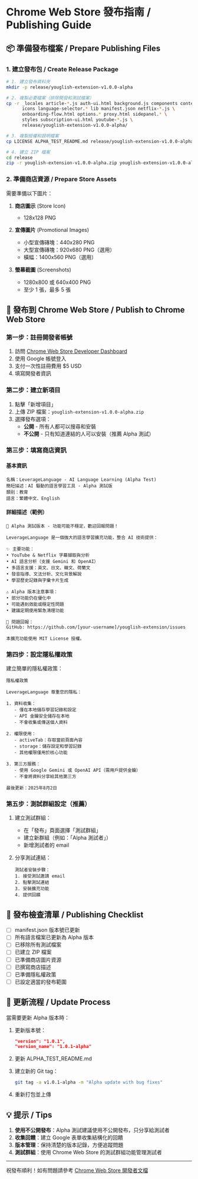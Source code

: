 # Chrome Web Store 發布指南 / Publishing Guide

## 📦 準備發布檔案 / Prepare Publishing Files

### 1. 建立發布包 / Create Release Package

```bash
# 1. 建立發布資料夾
mkdir -p release/youglish-extension-v1.0.0-alpha

# 2. 複製必要檔案（排除開發和測試檔案）
cp -r _locales article-*.js auth-ui.html background.js components content.js \
      icons language-selector.* lib manifest.json netflix-*.js \
      onboarding-flow.html options.* proxy.html sidepanel.* \
      styles subscription-ui.html youtube-*.js \
      release/youglish-extension-v1.0.0-alpha/

# 3. 複製授權和說明檔案
cp LICENSE ALPHA_TEST_README.md release/youglish-extension-v1.0.0-alpha/

# 4. 建立 ZIP 檔案
cd release
zip -r youglish-extension-v1.0.0-alpha.zip youglish-extension-v1.0.0-alpha
```

### 2. 準備商店資源 / Prepare Store Assets

需要準備以下圖片：

1. **商店圖示** (Store Icon)
   - 128x128 PNG

2. **宣傳圖片** (Promotional Images)
   - 小型宣傳磚塊：440x280 PNG
   - 大型宣傳磚塊：920x680 PNG（選用）
   - 橫幅：1400x560 PNG（選用）

3. **螢幕截圖** (Screenshots)
   - 1280x800 或 640x400 PNG
   - 至少 1 張，最多 5 張

## 🚀 發布到 Chrome Web Store / Publish to Chrome Web Store

### 第一步：註冊開發者帳號

1. 訪問 [Chrome Web Store Developer Dashboard](https://chrome.google.com/webstore/devconsole)
2. 使用 Google 帳號登入
3. 支付一次性註冊費用 $5 USD
4. 填寫開發者資訊

### 第二步：建立新項目

1. 點擊「新增項目」
2. 上傳 ZIP 檔案：`youglish-extension-v1.0.0-alpha.zip`
3. 選擇發布選項：
   - **公開** - 所有人都可以搜尋和安裝
   - **不公開** - 只有知道連結的人可以安裝（推薦 Alpha 測試）

### 第三步：填寫商店資訊

#### 基本資訊
```
名稱：LeverageLanguage - AI Language Learning (Alpha Test)
簡短描述：AI 驅動的語言學習工具 - Alpha 測試版
類別：教育
語言：繁體中文、English
```

#### 詳細描述（範例）
```
🚨 Alpha 測試版本 - 功能可能不穩定，歡迎回報問題！

LeverageLanguage 是一個強大的語言學習擴充功能，整合 AI 技術提供：

✨ 主要功能：
• YouTube & Netflix 字幕擷取與分析
• AI 語言分析（支援 Gemini 和 OpenAI）
• 多語言支援：英文、日文、韓文、荷蘭文
• 發音指導、文法分析、文化背景解說
• 學習歷史記錄與字彙卡片生成

⚠️ Alpha 版本注意事項：
• 部分功能仍在優化中
• 可能遇到效能或穩定性問題
• 建議定期使用緊急清理功能

📧 問題回報：
GitHub: https://github.com/[your-username]/youglish-extension/issues

本擴充功能使用 MIT License 授權。
```

### 第四步：設定隱私權政策

建立簡單的隱私權政策：

```
隱私權政策

LeverageLanguage 尊重您的隱私：

1. 資料收集：
   - 僅在本地儲存學習記錄和設定
   - API 金鑰安全儲存在本地
   - 不會收集或傳送個人資料

2. 權限使用：
   - activeTab：存取當前頁面內容
   - storage：儲存設定和學習記錄
   - 其他權限僅用於核心功能

3. 第三方服務：
   - 使用 Google Gemini 或 OpenAI API（需用戶提供金鑰）
   - 不會將資料分享給其他第三方

最後更新：2025年8月2日
```

### 第五步：測試群組設定（推薦）

1. 建立測試群組：
   - 在「發布」頁面選擇「測試群組」
   - 建立新群組（例如：「Alpha 測試者」）
   - 新增測試者的 email

2. 分享測試連結：
   ```
   測試者安裝步驟：
   1. 接受測試邀請 email
   2. 點擊測試連結
   3. 安裝擴充功能
   4. 提供回饋
   ```

## 📝 發布檢查清單 / Publishing Checklist

- [ ] manifest.json 版本號已更新
- [ ] 所有語言檔案已更新為 Alpha 版本
- [ ] 已移除所有測試檔案
- [ ] 已建立 ZIP 檔案
- [ ] 已準備商店圖片資源
- [ ] 已撰寫商店描述
- [ ] 已準備隱私權政策
- [ ] 已設定適當的發布範圍

## 🔄 更新流程 / Update Process

當需要更新 Alpha 版本時：

1. 更新版本號：
   ```json
   "version": "1.0.1",
   "version_name": "1.0.1-alpha"
   ```

2. 更新 ALPHA_TEST_README.md

3. 建立新的 Git tag：
   ```bash
   git tag -a v1.0.1-alpha -m "Alpha update with bug fixes"
   ```

4. 重新打包並上傳

## 💡 提示 / Tips

1. **使用不公開發布**：Alpha 測試建議使用不公開發布，只分享給測試者
2. **收集回饋**：建立 Google 表單收集結構化的回饋
3. **版本管理**：保持清楚的版本記錄，方便追蹤問題
4. **測試群組**：使用 Chrome Web Store 的測試群組功能管理測試者

---

祝發布順利！如有問題請參考 [Chrome Web Store 開發者文檔](https://developer.chrome.com/docs/webstore/)